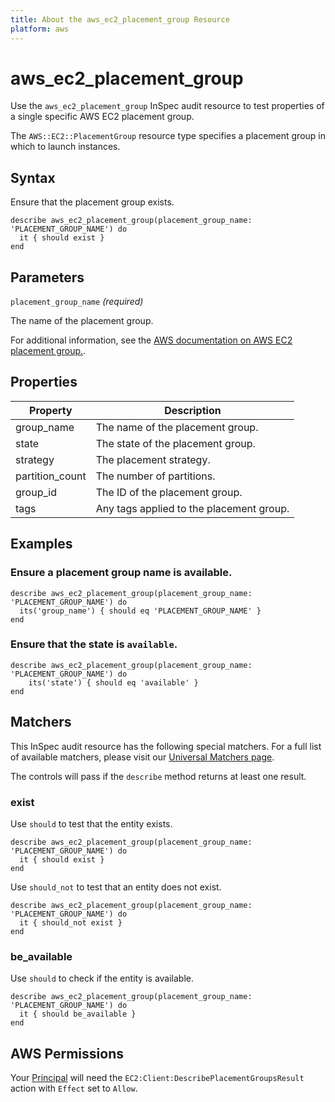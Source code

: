 ```yaml
---
title: About the aws_ec2_placement_group Resource
platform: aws
---
```


# aws_ec2_placement_group

Use the `aws_ec2_placement_group` InSpec audit resource to test properties of a single specific AWS EC2 placement group.

The `AWS::EC2::PlacementGroup` resource type specifies a placement group in which to launch instances.

## Syntax

Ensure that the placement group exists.

    describe aws_ec2_placement_group(placement_group_name: 'PLACEMENT_GROUP_NAME') do
      it { should exist }
    end

## Parameters

`placement_group_name` _(required)_

The name of the placement group.

For additional information, see the [AWS documentation on AWS EC2 placement group.](https://docs.aws.amazon.com/AWSCloudFormation/latest/UserGuide/aws-resource-ec2-placementgroup.html).

## Properties

| Property | Description |
| --- | --- |
| group_name | The name of the placement group. |
| state | The state of the placement group. |
| strategy | The placement strategy. |
| partition_count | The number of partitions. |
| group_id | The ID of the placement group. |
| tags | Any tags applied to the placement group. |

## Examples

### Ensure a placement group name is available.

    describe aws_ec2_placement_group(placement_group_name: 'PLACEMENT_GROUP_NAME') do
      its('group_name') { should eq 'PLACEMENT_GROUP_NAME' }
    end

### Ensure that the state is `available`.

    describe aws_ec2_placement_group(placement_group_name: 'PLACEMENT_GROUP_NAME') do
        its('state') { should eq 'available' }
    end

## Matchers

This InSpec audit resource has the following special matchers. For a full list of available matchers, please visit our [Universal Matchers page](https://www.inspec.io/docs/reference/matchers/).

The controls will pass if the `describe` method returns at least one result.

### exist

Use `should` to test that the entity exists.

    describe aws_ec2_placement_group(placement_group_name: 'PLACEMENT_GROUP_NAME') do
      it { should exist }
    end

Use `should_not` to test that an entity does not exist.

    describe aws_ec2_placement_group(placement_group_name: 'PLACEMENT_GROUP_NAME') do
      it { should_not exist }
    end

### be_available

Use `should` to check if the entity is available.

    describe aws_ec2_placement_group(placement_group_name: 'PLACEMENT_GROUP_NAME') do
      it { should be_available }
    end

## AWS Permissions

Your [Principal](https://docs.aws.amazon.com/IAM/latest/UserGuide/intro-structure.html#intro-structure-principal) will need the `EC2:Client:DescribePlacementGroupsResult` action with `Effect` set to `Allow`.
